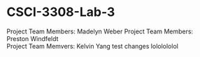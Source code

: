 # CSCI-3308-Lab-3

Project Team Members:
Madelyn Weber
Project Team Members:\
Preston Windfeldt\
Project Team Memvers:
Kelvin Yang
test changes lololololol

